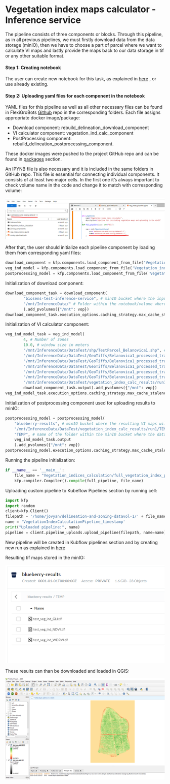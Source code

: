 # Vegetation index maps calculator - Inference service

The pipeline consists of three components or blocks. Through this pipeline, as in all previous pipelines, we must firstly download data from the data storage (minIO), then we have to choose a part of parcel where we want to calculate VI maps and lastly provide the maps back to our data storage in tif or any other suitable format.

#### Step 1: Creating notebook

The user can create new notebook for this task, as explained in [here](https://github.com/FlexiGroBots-H2020/AI-platform/blob/c07ef85224c4533fd04f80b07a5ba4398e17597c/kubeflow/Documentation.md#3-pipeline-generation) , or use already existing. 

#### Step 2: Uploading yaml files for each component in the notebook

YAML files for this pipeline as well as all other necessary files can be found in FlexiGroBots [Github](https://github.com/FlexiGroBots-H2020/AI-platform/tree/c07ef85224c4533fd04f80b07a5ba4398e17597c/kubeflow/Vegetation%20indices%20calc) repo in the corresponding folders. Each file assigns appropriate docker image/package:
- Download component: rebuild_delineation_download_component 
- VI calculator component: vegetation_ind_calc_component
- PostProcessing component: rebuild_delineation_postprocessing_component.

These docker images were pushed to the project GitHub repo and can be found in [packages](https://github.com/orgs/FlexiGroBots-H2020/packages) section.

An IPYNB file is also necessary and it is included in the same folders in GitHub repo. This file is essential for connecting individual components. It consists of at least two major cells. In the first one it’s always important to check volume name in the code and change it to match with corresponding volume:

![notebook_volume_name](https://github.com/Dimitrije2507/BlueberryRowDetectionKubeflow/blob/c94f5e0ece48688947c913a2e655ff163881c747/notebook_volume_name.png)


After that, the user should initialize each pipeline component by loading them from corresponding yaml files: 

```python
download_component = kfp.components.load_component_from_file('Vegetation_indices_calculation/download_model.yaml')
veg_ind_model = kfp.components.load_component_from_file('Vegetation_indices_calculation/veg_index_model.yaml')
postprocessing_model = kfp.components.load_component_from_file('Vegetation_indices_calculation/postprocessing_model.yaml')
```
Initialization of download component:
```python
download_component_task = download_component(
        "biosens-test-inference-service", # minIO bucket where the input data is stored
        "/mnt/InferenceData/" # Folder within the notebook/volume where the data will be downloaded
        ).add_pvolumes({"/mnt": vop})
download_component_task.execution_options.caching_strategy.max_cache_staleness = "P0D"
```
Initialization of VI calculator component:

```python
veg_ind_model_task = veg_ind_model(
        4, # Number of zones
        10.0, # window size in meters
        "/mnt/InferenceData/DataTest/shp/TestParcel_Belanovica1.shp", # Shape file of test parcel
        "/mnt/InferenceData/DataTest/GeoTiffs/Belanovica1_processed_transparent_mosaic_red.tif", # red band 
        "/mnt/InferenceData/DataTest/GeoTiffs/Belanovica1_processed_transparent_mosaic_green.tif", # green band
        "/mnt/InferenceData/DataTest/GeoTiffs/Belanovica1_processed_transparent_mosaic_blue.tif", # blue band
        "/mnt/InferenceData/DataTest/GeoTiffs/Belanovica1_processed_transparent_mosaic_nir.tif", # nir band
        "/mnt/InferenceData/DataTest/GeoTiffs/Belanovica1_processed_transparent_mosaic_red edge.tif", # red edge band
        "/mnt/InferenceData/DataTest/vegetation_index_calc_results/run1/", # destination folder for saving results
        download_component_task.output).add_pvolumes({"/mnt": vop})
veg_ind_model_task.execution_options.caching_strategy.max_cache_staleness = "P0D"
```
Initialization of postprocessing component used for uploading results to minIO:

```python
postprocessing_model = postprocessing_model(
    "blueberry-results", # minIO bucket where the resulting VI maps will be uploaded
    "/mnt/InferenceData/DataTest/vegetation_index_calc_results/run1/TEMP", # folder within the notebook/volume where the results that should be uploaded are stored. 
    "TEMP", # name of the folder within the minIO bucket where the data will be uploaded
    veg_ind_model_task.output
    ).add_pvolumes({"/mnt": vop})
postprocessing_model.execution_options.caching_strategy.max_cache_staleness = "P0D"
```

Running the pipeline initialization:

```python
if __name__ == '__main__':
    file_name = "Vegetation_indices_calculation/full_vegetation_index_pipeline.yaml"
    kfp.compiler.Compiler().compile(full_pipeline, file_name)
```

Uploading custom pipeline to Kubeflow Pipelines section by running cell:

```python
import kfp
import random
client=kfp.Client()
filepath = '/home/jovyan/delineation-and-zoning-datavol-1/' + file_name
name = 'VegetationIndexCalculationPipeline_timestamp'
print("Uploaded pipeline:", name)
pipeline = client.pipeline_uploads.upload_pipeline(filepath, name=name)
```
New pipeline will be created in Kubflow pipelines section and by creating new run as explained in [here](https://github.com/FlexiGroBots-H2020/AI-platform/blob/c07ef85224c4533fd04f80b07a5ba4398e17597c/kubeflow/Documentation.md#3-pipeline-generation)

Resulting tif maps stored in the minIO: 

![Results_image](https://github.com/Dimitrije2507/BlueberryRowDetectionKubeflow/blob/e3ab2e4c4d8703c860271dbc24710a412148cd46/rsultdd.png)

These results can than be downloaded and loaded in QGIS:

![NDVI_example](https://github.com/Dimitrije2507/BlueberryRowDetectionKubeflow/blob/4eda0c48723e3cbaa65933192bd040735d7f28c5/ndvi.png)

